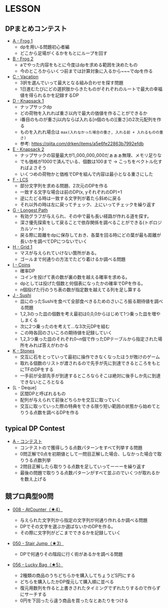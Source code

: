 # LESSON

## DPまとめコンテスト

- [A - Frog 1](./dp/a.rs)
  - dpを用いる問題初心者編
  - どこから足場がくるかをもとにループを回す
- [B - Frog 2](./dp/b.rs)
  - aでやった内容をもとに今度はdpを求める範囲を決めたもの
  - 今のところからいくつ前までは計算対象に入るから~~~でdpを作る
- [C - Vacation](./dp/c.rs)
  - 3択を選んでいって最大となる組み合わせを探す問題
  - 1日進むたびにどの選択肢からきたものがそれぞれのルートで最大の幸福値を得られるかを記録するDP
- [D - Knapsack 1](./dp/d.rs)
  - ナップサックdp
  - どの荷物を入れれば重さ以内で最大の価値を作ることができるか
  - i番目のものが重さj以内ならば入れる[n個のもの][重さ]の2次元配列を作る
  - ものを入れれ場合は `max(入れなかった場合の重さ, 入れる前 + 入れるものの重さ)`
  - 参考: https://qiita.com/drken/items/a5e6fe22863b7992efdb
- [E - Knapsack 2](./dp/e.rs)
  - ナップサックの容量最大が1_000_000_000だぁぁぁ無理、メモリ足りな
  - でも価格が1000で済んでいる、個数は100まで -> こっちをベクトル化すればよさそう
  - いくつめの荷物かと価格でDPを組んで内容は最小となる重さにした
- [F - LCS](./dp/f.rs)
  - 部分文字列を求める問題、2次元のDPを作る
  - 一致する文字な場合は前のDP(x, yそれぞれのDP)+1
  - 逆にたどる時は一致する文字列が着たら斜めに戻る
  - それ以外の時は左に戻ってチェック、上にいってチェックを繰り返す
- [G - Longest Path](./dp/g.rs)
  - 有効グラフが与えられ、その中で最も長い経路が作れる道を探す。
  - 深さ優先探索をして戻ることで依存関係を調べることができる(トポロジカルソート)
  - 戻る際に距離をdpに保存しておき、各葉を回る時にどの葉が最も距離が長いかを調べてDPにつないでいく
- [H - Grid 1](./dp/h.rs)
  - マスが与えられていけない箇所がある。
  - ゴールまで何通りの方法でたどり着けるか調べる問題
- [I - Coins](./dp/i.rs)
  - 確率DP
  - コインを投げて表の数が裏の数を越える確率を求める。
  - dpとしては投げた個数と何個表になったかの確率でDPを作る。
  - n個投げた行のうち表の数が指定数を越えてる列を足し算する
- [J - Sushi](./dp/j.rs)
  - 皿にのったSushiを食べて全部食べきるためのさいころ振る期待値を調べる問題
  - 1,2,3のった皿の個数を考え最初は0,0,0からはじめて1つ乗った皿を増やしまくる
  - 次に2つ乗ったのを考えて...な3次元DPを組む
  - この時各回のさいころの期待値を記録していく
  - 1,2,3つ乗った皿のそれぞれ0~n個で作ったDPテーブルから指定された場所をみれば答えがわかる
- [K - Stones](./dp/k.rs)
  - 交互に石をとっていって最初に操作できなくなったほうが敗けのゲーム
  - 取れる個数のリストが渡されるので先手が先に到達できるところをもとにTFのDPをする
  - 一手前が全部先手が到達するところならそこは絶対に後手しか先に到達できないところとなる
- [L - Deque]
  - 区間DPと呼ばれるもの
  - 配列が与えられて前後どちらかを交互に取っていく
  - 交互に取っていった際の特典をできる限り短い範囲の状態から始めてとりうる点数を調べるDPを作る

## typical DP Contest

- [A - コンテスト](./typicalDp/a.rs)
  - コンテストので獲得しうる点数パターンをすべて列挙する問題
  - 0問正解で0点を初期値として一問目正解した場合、しなかった場合で取りうる点数列挙
  - 2問目正解したら取りうる点数を足していってーーーを繰り返す
  - 最後の問題で取りうる点数パターンがすべて並ぶのでいくつが取れるかを数え上げる

## 競プロ典型90問

- [008 - AtCounter（★4）](./typical90/008.rs)
  - 与えられた文字列から指定の文字列が何通り作れるか調べる問題
  - DPでその文字を選ぶか選ばないかのDPを作る。
  - その際に文字列がどこまでできるかを記録していく
- [050 - Stair Jump（★3）](./typical90/050.rs)
  - DPで何通りその階段に行く術があるかを調べる問題

- [056 - Lucky Bag（★5）](./typical90/056.rs)
  - 2種類の商品のうちどちらかを購入してちょうどS円にする
  - どちらを購入したかDP復元して購入順に並べる
  - 復元用数列を作ると上書きされたタイミングでずれたりするので作らずにサーチする
  - 0円を下回ったら違う商品を買ったなとあたりをつける